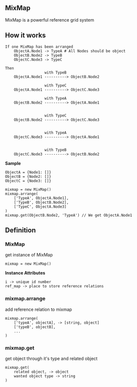 ## MixMap

MixMap is a powerful reference grid system

## How it works

```
If one MixMap has been arranged
    ObjectA.Node1 -> TypeA # All Nodes should be object
    ObjectB.Node2 -> TypeB
    ObjectC.Node3 -> TypeC

Then
                  with TypeB
    ObjectA.Node1 ----------> ObjectB.Node2

                  with TypeC
    ObjectA.Node1 ----------> ObjectC.Node3

                  with TypeA
    ObjectB.Node2 ----------> ObjectA.Node1


                  with TypeC
    ObjectB.Node2 ----------> ObjectC.Node3


                  with TypeA
    ObjectC.Node3 ----------> ObjectA.Node1


                  with TypeB
    ObjectC.Node3 ----------> ObjectB.Node2

```

**Sample**
```
ObjectA = {Node1: []}
ObjectB = {Node2: []}
ObjectC = {Node3: []}

mixmap = new MixMap()
mixmap.arrange(
    ['TypeA', ObjectA.Node1],
    ['TypeB', ObjectB.Node2],
    ['TypeC', ObjectA.Node3]
)
mixmap.get(ObjectB.Node2, 'TypeA') // We get ObjectA.Node1
```


## Definition

### MixMap
get instance of MixMap
```
mixmap = new MixMap()
```
**Instance Attributes**
```
i -> unique id number
ref_map -> place to store reference relations
```

### mixmap.arrange
add reference relation to mixmap
```
mixmap.arrange(
    ['typeA', objectA], -> [string, object]
    ['typeB', objectB],
    ...
)
```

### mixmap.get
get object through it's type and related object
```
mixmap.get(
    related object, -> object
    wanted object type -> string
)
```
